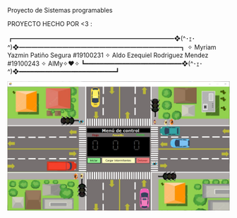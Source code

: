 Proyecto de Sistemas programables


PROYECTO HECHO POR <3 :

┏━━━━━━━━━━━━━━━━━━━━━━━━━━❖(^･ｪ･^)❖━━━━━━━━━━━━━━━━━━━━━━━━━━┓
✧ Myriam Yazmin Patiño Segura     #19100231
✧ Aldo Ezequiel Rodriguez Mendez  #19100243
✧ AlMy✧❤️✧
┗━━━━━━━━━━━━━━━━━━━━━━━━━━❖(^･ｪ･^)❖━━━━━━━━━━━━━━━━━━━━━━━━━━┛

![Semaforo](semaforo.png)
